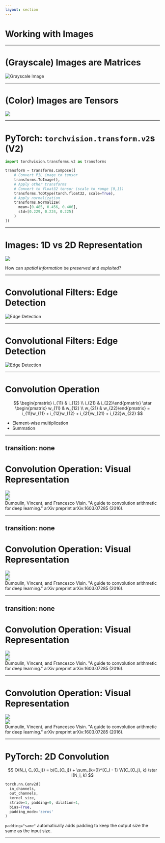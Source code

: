 ```yaml
---
layout: section
---
```


# Working with Images

---

# (Grayscale) Images are Matrices

![Grayscale Image](./imgs/image_as_data.png)

---

# (Color) Images are Tensors

<img src="./imgs/image_rgb_as_data.png" />

---

# PyTorch: `torchvision.transform.v2`s (V2)

```python {1,3,13|5|6|8|10-13}
import torchvision.transforms.v2 as transforms

transform = transforms.Compose([
    # Convert PIL image to tensor
    transforms.ToImage(),
    # Apply other transforms
    # Convert to float32 tensor (scale to range [0,1])
    transforms.ToDtype(torch.float32, scale=True),
    # Apply normalization
    transforms.Normalize(
      mean=[0.485, 0.456, 0.406],
      std=[0.229, 0.224, 0.225]
    )
])
```

---

# Images: 1D vs 2D Representation

<img src="./imgs/2D_to_1D.png" class="h-60"/>

How can *spatial information* be *preserved* and *exploited*?

---

# Convolutional Filters: Edge Detection

![Edge Detection](./imgs/sobel_h.png)

---

# Convolutional Filters: Edge Detection

![Edge Detection](./imgs/sobel_v.png)

---

# Convolution Operation

$$
	\begin{pmatrix} i_{11} & i_{12} \\ i_{21} & i_{22}\end{pmatrix} \star \begin{pmatrix} w_{11} & w_{12} \\ w_{21} & w_{22}\end{pmatrix} 
	= i_{11}w_{11} + i_{12}w_{12} + i_{21}w_{21} + i_{22}w_{22}
$$

<v-clicks>

* Element-wise multiplication
* Summation

</v-clicks>

---
transition: none
--- 

# Convolution Operation: Visual Representation

<div grid="~ cols-2 gap-4 place-items-center h-full">
<div class>

<img src="./imgs/numerical_padding_strides_00.png" class="h-80"/>

</div>
<div class>

<img src="./imgs/padding_strides_00.png" class="h-80"/>


</div>
</div>

<div class="text-xs text-center mt-8">
Dumoulin, Vincent, and Francesco Visin. "A guide to convolution arithmetic for deep learning." arXiv preprint arXiv:1603.07285 (2016).
</div>

---
transition: none
--- 

# Convolution Operation: Visual Representation

<div grid="~ cols-2 gap-4 place-items-center h-full">
<div class>

<img src="./imgs/numerical_padding_strides_01.png" class="h-80"/>

</div>
<div class>

<img src="./imgs/padding_strides_01.png" class="h-80"/>


</div>
</div>

<div class="text-xs text-center mt-8">
Dumoulin, Vincent, and Francesco Visin. "A guide to convolution arithmetic for deep learning." arXiv preprint arXiv:1603.07285 (2016).
</div>

---
transition: none
--- 

# Convolution Operation: Visual Representation

<div grid="~ cols-2 gap-4 place-items-center h-full">
<div class>

<img src="./imgs/numerical_padding_strides_02.png" class="h-80"/>

</div>
<div class>

<img src="./imgs/padding_strides_02.png" class="h-80"/>


</div>
</div>

<div class="text-xs text-center mt-8">
Dumoulin, Vincent, and Francesco Visin. "A guide to convolution arithmetic for deep learning." arXiv preprint arXiv:1603.07285 (2016).
</div>

--- 

# Convolution Operation: Visual Representation

<div grid="~ cols-2 gap-4 place-items-center h-full">
<div class>

<img src="./imgs/numerical_padding_strides_03.png" class="h-80"/>

</div>
<div class>

<img src="./imgs/padding_strides_03.png" class="h-80"/>


</div>
</div>

<div class="text-xs text-center mt-8">
Dumoulin, Vincent, and Francesco Visin. "A guide to convolution arithmetic for deep learning." arXiv preprint arXiv:1603.07285 (2016).
</div>

--- 

# PyTorch: 2D Convolution

$$
O(N_i, C_{O_j}) = b(C_{O_j}) + \sum_{k=0}^{C_I - 1} W(C_{O_j}, k) \star I(N_i, k) 
$$

```python {1-8|2|3|4|5|6,7|0-8}
torch.nn.Conv2d(
  in_channels, 
  out_channels, 
  kernel_size, 
  stride=1, padding=0, dilation=1, 
  bias=True,
  padding_mode='zeros'
)
```

`padding="same"` automatically adds padding to keep the output size the same as the input size.

--- 
